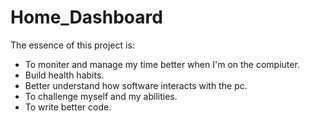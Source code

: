 # Home_Dashboard
The essence of this project is:
- To moniter and manage my time better when I'm on the compiuter.
- Build health habits.
- Better understand how software interacts with the pc.
- To challenge myself and my abilities.
- To write better code.
